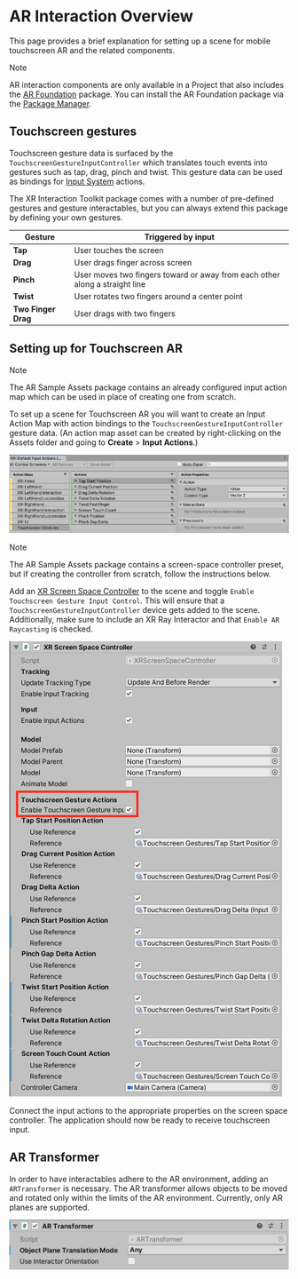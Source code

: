 # AR Interaction Overview

This page provides a brief explanation for setting up a scene for mobile touchscreen  AR and the related components.

> [!NOTE]
> AR interaction components are only available in a Project that also includes the [AR Foundation](https://docs.unity3d.com/Manual/com.unity.xr.arfoundation.html) package. You can install the AR Foundation package via the [Package Manager](https://docs.unity3d.com/Manual/upm-ui-install.html).

## Touchscreen gestures

Touchscreen gesture data is surfaced by the `TouchscreenGestureInputController` which translates touch events into gestures such as tap, drag, pinch and twist. This gesture data can be used as bindings for [Input System](https://docs.unity3d.com/Manual/com.unity.inputsystem.html) actions.

The XR Interaction Toolkit package comes with a number of pre-defined gestures and gesture interactables, but you can always extend this package by defining your own gestures.

| Gesture | Triggered by input |
|---|---|
| **Tap** | User touches the screen | 
| **Drag** | User drags finger across screen |
| **Pinch** | User moves two fingers toward or away from each other along a straight line | 
| **Twist** | User rotates two fingers around a center point | 
| **Two Finger Drag** | User drags with two fingers |

## Setting up for Touchscreen AR 

> [!NOTE]
> The AR Sample Assets package contains an already configured input action map which can be used in place of creating one from scratch.

To set up a scene for Touchscreen AR you will want to create an Input Action Map with action bindings to the `TouchscreenGestureInputController` gesture data. (An action map asset can be created by right-clicking on the Assets folder and going to **Create** &gt; **Input Actions**.)

![Gesture Input Action Map](images/gesture-action-map.png)

> [!NOTE]
> The AR Sample Assets package contains a screen-space controller preset, but if creating the controller from scratch, follow the instructions below.

Add an [XR Screen Space Controller](xr-screen-space-controller.md) to the scene and toggle `Enable Touchscreen Gesture Input Control`. This will ensure that a `TouchscreenGestureInputController` device gets added to the scene. Additionally, make sure to include an XR Ray Interactor and that `Enable AR Raycasting` is checked. 

![TouchscreenGestureInputController toggle](images/xr-screen-space-controller-touchscreen.png)

Connect the input actions to the appropriate properties on the screen space controller. The application should now be ready to receive touchscreen input.

## AR Transformer

In order to have interactables adhere to the AR environment, adding an `ARTransformer` is necessary. The AR transformer allows objects to be moved and rotated only within the limits of the AR environment. Currently, only AR planes are supported.

![AR Transformer component](images/ar-transformer.png)